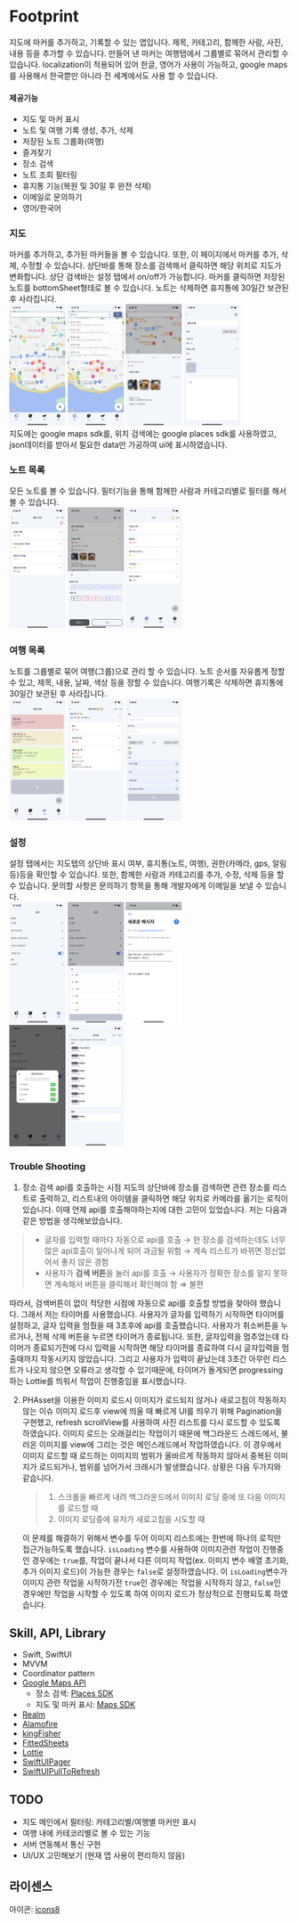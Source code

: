 # Footprint

지도에 마커를 추가하고, 기록할 수 있는 앱입니다. 제목, 카테고리, 함께한 사람, 사진, 내용 등을 추가할 수 있습니다. 만들어 낸 마커는 여행탭에서 그룹별로 묶어서 관리할 수 있습니다.
localization이 적용되어 있어 한글, 영어가 사용이 가능하고, google maps를 사용해서 한국뿐만 아니라 전 세계에서도 사용 할 수 있습니다.

#### 제공기능

-   지도 및 마커 표시
-   노트 및 여행 기록 생성, 추가, 삭제
-   저장된 노트 그룹화(여행)
-   즐겨찾기
-   장소 검색
-   노트 조회 필터링
-   휴지통 기능(복원 및 30일 후 완전 삭제)
-   이메일로 문의하기
-   영어/한국어

### 지도

마커를 추가하고, 추가된 마커들을 볼 수 있습니다. 또한, 이 페이지에서 마커를 추가, 삭제, 수정할 수 있습니다. 상단바를 통해 장소를 검색해서 클릭하면 해당 위치로 지도가 변화합니다. 상단 검색바는 설정 탭에서 on/off가 가능합니다. 마커를 클릭하면 저장된 노트를 bottomSheet형태로 볼 수 있습니다. 노트는 삭제하면 휴지통에 30일간 보관된 후 사라집니다.  
<img src='./readmeImages/main.png' width='20%'>
<img src='./readmeImages/search.png' width='20%'>
<img src='./readmeImages/preview.png' width='20%'>
<img src='./readmeImages/create_note.png' width='20%'>  
지도에는 google maps sdk를, 위치 검색에는 google places sdk를 사용하였고, json데이터를 받아서 필요한 data만 가공하여 ui에 표시하였습니다.

### 노트 목록

모든 노트를 볼 수 있습니다. 필터기능을 통해 함께한 사람과 카테고리별로 필터를 해서 볼 수 있습니다.  
<img src='./readmeImages/note.png' width='20%'>
<img src='./readmeImages/note_filter.png' width='20%'>
<img src='./readmeImages/note_favorite.png' width='20%'>

### 여행 목록

노트를 그룹별로 묶어 여행(그룹)으로 관리 할 수 있습니다. 노트 순서를 자유롭게 정할 수 있고, 제목, 내용, 날짜, 색상 등을 정할 수 있습니다. 여행기록은 삭제하면 휴지통에 30일간 보관된 후 사라집니다.  
<img src='./readmeImages/travel.png' width='20%'>
<img src='./readmeImages/travel_detail.png' width='20%'>
<img src='./readmeImages/create_travel.png' width='20%'>

### 설정

설정 탭에서는 지도탭의 상단바 표시 여부, 휴지통(노트, 여행), 권한(카메라, gps, 알림 등)등을 확인할 수 있습니다. 또한, 함께한 사람과 카테고리를 추가, 수정, 삭제 등을 할 수 있습니다. 문의할 사항은 문의하기 항목을 통해 개발자에게 이메일을 보낼 수 있습니다.  
<img src='./readmeImages/setting.png' width='20%'>
<img src='./readmeImages/edit_category.png' width='20%'>
<img src='./readmeImages/email.png' width='20%'>  
<img src='./readmeImages/permission.png' width='20%'>
<img src='./readmeImages/trash.png' width='20%'>

### Trouble Shooting

1. 장소 검색 api를 호출하는 시점
   지도의 상단바에 장소를 검색하면 관련 장소를 리스트로 출력하고, 리스트내의 아이템을 클릭하면 해당 위치로 카메라를 옮기는 로직이 있습니다. 이때 언제 api를 호출해야하는지에 대한 고민이 있었습니다. 저는 다음과 같은 방법을 생각해보았습니다.

> - 글자를 입력할 때마다 자동으로 api를 호출
>   → 한 장소를 검색하는데도 너무 많은 api호출이 일어나게 되어 과금될 위험
>   → 계속 리스트가 바뀌면 정신없어서 좋지 않은 경험
>   <br/>
> - 사용자가 **검색 버튼**을 눌러 api를 호출
>   → 사용자가 정확한 장소를 알지 못하면 계속해서 버튼을 클릭해서 확인해야 함 ⇒ 불편

따라서, 검색버튼이 없이 적당한 시점에 자동으로 api를 호출할 방법을 찾아야 했습니다. 그래서 저는 타이머를 사용했습니다. 사용자가 글자를 입력하기 시작하면 타이머를 설정하고, 글자 입력을 멈췄을 때 3초후에 api를 호출했습니다. 사용자가 취소버튼을 누르거나, 전체 삭제 버튼을 누르면 타이머가 종료됩니다. 또한, 글자입력을 멈추었는데 타이머가 종료되기전에 다시 입력을 시작하면 해당 타이머를 종료하여 다시 글자입력을 멈출때까지 작동시키지 않았습니다. 그리고 사용자가 입력이 끝났는데 3초간 아무런 리스트가 나오지 않으면 오류라고 생각할 수 있기때문에, 타이머가 돌게되면 progressing하는 Lottie를 띄워서 작업이 진행중임을 표시했습니다.

2. PHAsset을 이용한 이미지 로드시 이미지가 로드되지 않거나 새로고침이 작동하지 않는 이슈
   이미지 로드후 view에 띄울 때 빠르게 UI를 띄우기 위해 Pagination을 구현했고, refresh scrollView를 사용하여 사진 리스트를 다시 로드할 수 있도록 하였습니다. 이미지 로드는 오래걸리는 작업이기 때문에 백그라운드 스레드에서, 불러온 이미지를 view에 그리는 것은 메인스레드에서 작업하였습니다.
   이 경우에서 이미지 로드할 때 로드하는 이미지의 범위가 올바르게 작동하지 않아서 중복된 이미지가 로드되거나, 범위를 넘어가서 크래시가 발생했습니다. 상황은 다음 두가지와 같습니다.

   > 1. 스크롤을 빠르게 내려 백그라운드에서 이미지 로딩 중에 또 다음 이미지를 로드할 때
   > 2. 이미지 로딩중에 유저가 새로고침을 시도할 때

   이 문제를 해결하기 위해서 변수를 두어 이미지 리스트에는 한번에 하나의 로직만 접근가능하도록 했습니다. `isLoading` 변수를 사용하여 이미지관련 작업이 진행중인 경우에는 `true`를, 작업이 끝나서 다른 이미지 작업(ex. 이미지 변수 배열 초기화, 추가 이미지 로드)이 가능한 경우는 `false`로 설정하였습니다. 이 `isLoading`변수가 이미지 관련 작업을 시작하기전 `true`인 경우에는 작업을 시작하지 않고, `false`인 경우에만 작업을 시작할 수 있도록 하여 이미지 로드가 정상적으로 진행되도록 하였습니다.

## Skill, API, Library

-   Swift, SwiftUI
-   MVVM
-   Coordinator pattern
-   [Google Maps API](https://developers.google.com/maps/documentation?hl=ko)
    -   장소 검색: [Places SDK](https://developers.google.com/maps/documentation/places/ios-sdk?hl=ko)
    -   지도 및 마커 표시: [Maps SDK](https://developers.google.com/maps/documentation/ios-sdk?hl=ko)
-   [Realm](https://github.com/realm/realm-swift)
-   [Alamofire](https://github.com/Alamofire/Alamofire)
-   [kingFisher](https://github.com/onevcat/Kingfisher)
-   [FittedSheets](https://github.com/gordontucker/FittedSheets)
-   [Lottie](https://github.com/airbnb/lottie-android)
-   [SwiftUIPager](https://github.com/fermoya/SwiftUIPager)
-   [SwiftUIPullToRefresh](https://github.com/globulus/swiftui-pull-to-refresh)

## TODO

-   지도 메인에서 필터링: 카테고리별/여행별 마커만 표시
-   여행 내에 카테코리별로 볼 수 있는 기능
-   서버 연동해서 통신 구현
-   UI/UX 고민해보기 (현재 앱 사용이 편리하지 않음)

## 라이센스

아이콘: [icons8](https://icons8.com/icons/)
